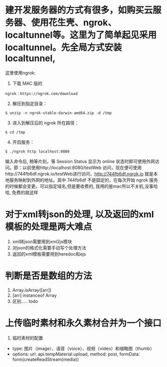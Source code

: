 # 建开发服务器的方式有很多，如购买云服务器、使用花生壳、ngrok、localtunnel等。这里为了简单起见采用localtunnel。先全局方式安装localtunnel,
这里使用ngrok:
1. 下载 MAC 版的 
```
ngrok：https://ngrok.com/download
```
2. 解压到指定目录：
```
$ unzip -n ngrok-stable-darwin-amd64.zip -d /tmp
```
3. 进入到解压后的 ngrok 所在路径：
```
$ cd /tmp
```
4. 开启服务：
```
$ ./ngrok http localhost:8080
```
输入命令后, 稍等片刻，等 Session Status 显示为 online 状态时即可使用外网访问。即：以前使用http://localhost:8080/testWeb 访问，现在便可使用http://744fb6df.ngrok.io/testWeb进行访问，http://744fb6df.ngrok.io 就是本地服务映射到外网的地址。其中 744fb6df 不是固定的，在每次开始 ngrok 服务的时候都会变更。可以指定域名,但是要收费的, 我用的是mac所以不关机,没事哈哈, 免费的就这样

# 对于xml转json的处理, 以及返回的xml模板的处理是两大难点
1. xml转json需要用到xml2js模块
2. 对json的格式化需要手动写个处理方法
3. 返回的xml模板需要用到heredoc和ejs

# 判断是否是数组的方法
1. Array.isArray([arr])
2. [arr] instanceof Array
3. 区别..... todo

# 上传临时素材和永久素材合并为一个接口
1. 临时素材的配置
  - type: 图片（image）、语音（voice）、视频（video）和缩略图（thumb）
  - options: url: api.tempMaterial.upload, method: post, formData: form(createReadStream(media))